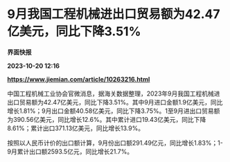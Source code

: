 # 9月我国工程机械进出口贸易额为42.47亿美元，同比下降3.51%
**界面快报**

**2023-10-20 12:16**

**https://www.jiemian.com/article/10263216.html**

中国工程机械工业协会官微消息，据海关数据整理，2023年9月我国工程机械进出口贸易额为42.47亿美元，同比下降3.51%。其中9月进口金额1.9亿美元，同比增长1.81%；9月出口金额40.58亿美元，同比下降3.75%。1至9月进出口贸易额为390.56亿美元，同比增长12.6%。其中累计进口19.43亿美元，同比下降8.61%；累计出口371.13亿美元，同比增长13.9%。

按照以人民币计价的出口额计算，9月份出口额291.49亿元，同比增长1.83%；1-9月累计出口额2593.5亿元，同比增长21.7%。